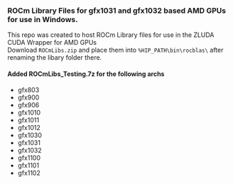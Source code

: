 ### ROCm Library Files for gfx1031 and gfx1032 based AMD GPUs for use in Windows.

This repo was created to host ROCm Library files for use in the ZLUDA CUDA Wrapper for AMD GPUs  
Download `ROCmLibs.zip` and place them into `%HIP_PATH\bin\rocblas\` after renaming the libary folder there.

#### Added ROCmLibs_Testing.7z for the following archs
- gfx803
- gfx900
- gfx906
- gfx1010
- gfx1011
- gfx1012
- gfx1030
- gfx1031
- gfx1032
- gfx1100
- gfx1101
- gfx1102
